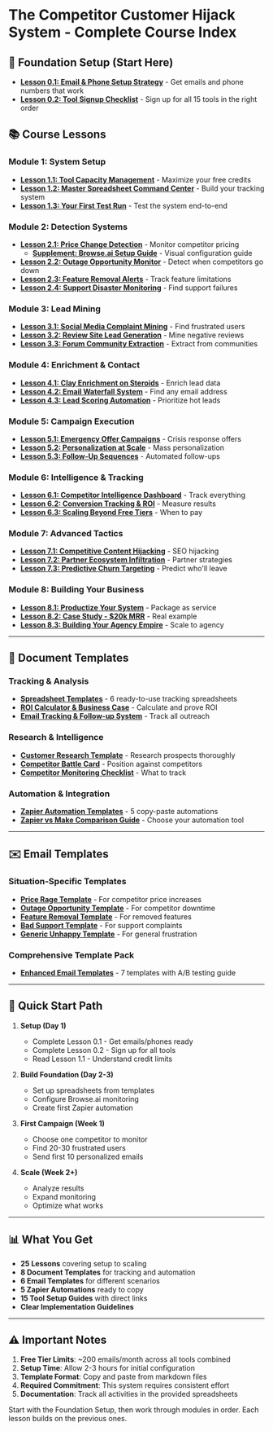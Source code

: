 # The Competitor Customer Hijack System - Complete Course Index

## 🎯 Foundation Setup (Start Here)
- **[Lesson 0.1: Email & Phone Setup Strategy](lessons/lesson_0_1_email_phone_setup.md)** - Get emails and phone numbers that work
- **[Lesson 0.2: Tool Signup Checklist](lessons/lesson_0_2_tool_signup_checklist.md)** - Sign up for all 15 tools in the right order

## 📚 Course Lessons

### Module 1: System Setup
- **[Lesson 1.1: Tool Capacity Management](lessons/lesson_1_1_tool_capacity_management.md)** - Maximize your free credits
- **[Lesson 1.2: Master Spreadsheet Command Center](lessons/lesson_1_2_master_spreadsheet.md)** - Build your tracking system
- **[Lesson 1.3: Your First Test Run](lessons/lesson_1_3_first_test_run.md)** - Test the system end-to-end

### Module 2: Detection Systems
- **[Lesson 2.1: Price Change Detection](lessons/lesson_2_1_price_change_detection.md)** - Monitor competitor pricing
  - **[Supplement: Browse.ai Setup Guide](lessons/lesson_2_1_supplement_browse_ai_setup.md)** - Visual configuration guide
- **[Lesson 2.2: Outage Opportunity Monitor](lessons/lesson_2_2_outage_opportunity_monitor.md)** - Detect when competitors go down
- **[Lesson 2.3: Feature Removal Alerts](lessons/lesson_2_3_feature_removal_alerts.md)** - Track feature limitations
- **[Lesson 2.4: Support Disaster Monitoring](lessons/lesson_2_4_support_disaster_monitoring.md)** - Find support failures

### Module 3: Lead Mining
- **[Lesson 3.1: Social Media Complaint Mining](lessons/lesson_3_1_social_media_complaint_mining.md)** - Find frustrated users
- **[Lesson 3.2: Review Site Lead Generation](lessons/lesson_3_2_review_site_lead_generation.md)** - Mine negative reviews
- **[Lesson 3.3: Forum Community Extraction](lessons/lesson_3_3_forum_community_extraction.md)** - Extract from communities

### Module 4: Enrichment & Contact
- **[Lesson 4.1: Clay Enrichment on Steroids](lessons/lesson_4_1_clay_enrichment_on_steroids.md)** - Enrich lead data
- **[Lesson 4.2: Email Waterfall System](lessons/lesson_4_2_email_waterfall_system.md)** - Find any email address
- **[Lesson 4.3: Lead Scoring Automation](lessons/lesson_4_3_lead_scoring_automation.md)** - Prioritize hot leads

### Module 5: Campaign Execution
- **[Lesson 5.1: Emergency Offer Campaigns](lessons/lesson_5_1_emergency_offer_campaigns.md)** - Crisis response offers
- **[Lesson 5.2: Personalization at Scale](lessons/lesson_5_2_personalization_at_scale.md)** - Mass personalization
- **[Lesson 5.3: Follow-Up Sequences](lessons/lesson_5_3_follow_up_sequences.md)** - Automated follow-ups

### Module 6: Intelligence & Tracking
- **[Lesson 6.1: Competitor Intelligence Dashboard](lessons/lesson_6_1_competitor_intelligence_dashboard.md)** - Track everything
- **[Lesson 6.2: Conversion Tracking & ROI](lessons/lesson_6_2_conversion_tracking_roi.md)** - Measure results
- **[Lesson 6.3: Scaling Beyond Free Tiers](lessons/lesson_6_3_scaling_beyond_free_tiers.md)** - When to pay

### Module 7: Advanced Tactics
- **[Lesson 7.1: Competitive Content Hijacking](lessons/lesson_7_1_competitive_content_hijacking.md)** - SEO hijacking
- **[Lesson 7.2: Partner Ecosystem Infiltration](lessons/lesson_7_2_partner_ecosystem_infiltration.md)** - Partner strategies
- **[Lesson 7.3: Predictive Churn Targeting](lessons/lesson_7_3_predictive_churn_targeting.md)** - Predict who'll leave

### Module 8: Building Your Business
- **[Lesson 8.1: Productize Your System](lessons/lesson_8_1_productize_your_system.md)** - Package as service
- **[Lesson 8.2: Case Study - $20k MRR](lessons/lesson_8_2_case_study_20k_mrr.md)** - Real example
- **[Lesson 8.3: Building Your Agency Empire](lessons/lesson_8_3_building_your_agency.md)** - Scale to agency

---

## 📄 Document Templates

### Tracking & Analysis
- **[Spreadsheet Templates](document_templates/spreadsheet_templates.md)** - 6 ready-to-use tracking spreadsheets
- **[ROI Calculator & Business Case](document_templates/roi_calculator_business_case.md)** - Calculate and prove ROI
- **[Email Tracking & Follow-up System](document_templates/email_tracking_followup.md)** - Track all outreach

### Research & Intelligence
- **[Customer Research Template](document_templates/customer_research_template.md)** - Research prospects thoroughly
- **[Competitor Battle Card](document_templates/competitor_battle_card.md)** - Position against competitors
- **[Competitor Monitoring Checklist](document_templates/competitor_monitoring_checklist.md)** - What to track

### Automation & Integration
- **[Zapier Automation Templates](document_templates/zapier_templates.md)** - 5 copy-paste automations
- **[Zapier vs Make Comparison Guide](document_templates/zapier_vs_make_guide.md)** - Choose your automation tool

---

## ✉️ Email Templates

### Situation-Specific Templates
- **[Price Rage Template](email_templates/price_rage_template.md)** - For competitor price increases
- **[Outage Opportunity Template](email_templates/outage_opportunity_template.md)** - For competitor downtime
- **[Feature Removal Template](email_templates/feature_removal_template.md)** - For removed features
- **[Bad Support Template](email_templates/bad_support_template.md)** - For support complaints
- **[Generic Unhappy Template](email_templates/generic_unhappy_template.md)** - For general frustration

### Comprehensive Template Pack
- **[Enhanced Email Templates](email_templates/enhanced_email_templates.md)** - 7 templates with A/B testing guide

---

## 🚀 Quick Start Path

1. **Setup (Day 1)**
   - Complete Lesson 0.1 - Get emails/phones ready
   - Complete Lesson 0.2 - Sign up for all tools
   - Read Lesson 1.1 - Understand credit limits

2. **Build Foundation (Day 2-3)**
   - Set up spreadsheets from templates
   - Configure Browse.ai monitoring
   - Create first Zapier automation

3. **First Campaign (Week 1)**
   - Choose one competitor to monitor
   - Find 20-30 frustrated users
   - Send first 10 personalized emails

4. **Scale (Week 2+)**
   - Analyze results
   - Expand monitoring
   - Optimize what works

---

## 📊 What You Get

- **25 Lessons** covering setup to scaling
- **8 Document Templates** for tracking and automation
- **6 Email Templates** for different scenarios
- **5 Zapier Automations** ready to copy
- **15 Tool Setup Guides** with direct links
- **Clear Implementation Guidelines**

---

## ⚠️ Important Notes

1. **Free Tier Limits**: ~200 emails/month across all tools combined
2. **Setup Time**: Allow 2-3 hours for initial configuration
3. **Template Format**: Copy and paste from markdown files
4. **Required Commitment**: This system requires consistent effort
5. **Documentation**: Track all activities in the provided spreadsheets

Start with the Foundation Setup, then work through modules in order. Each lesson builds on the previous ones.